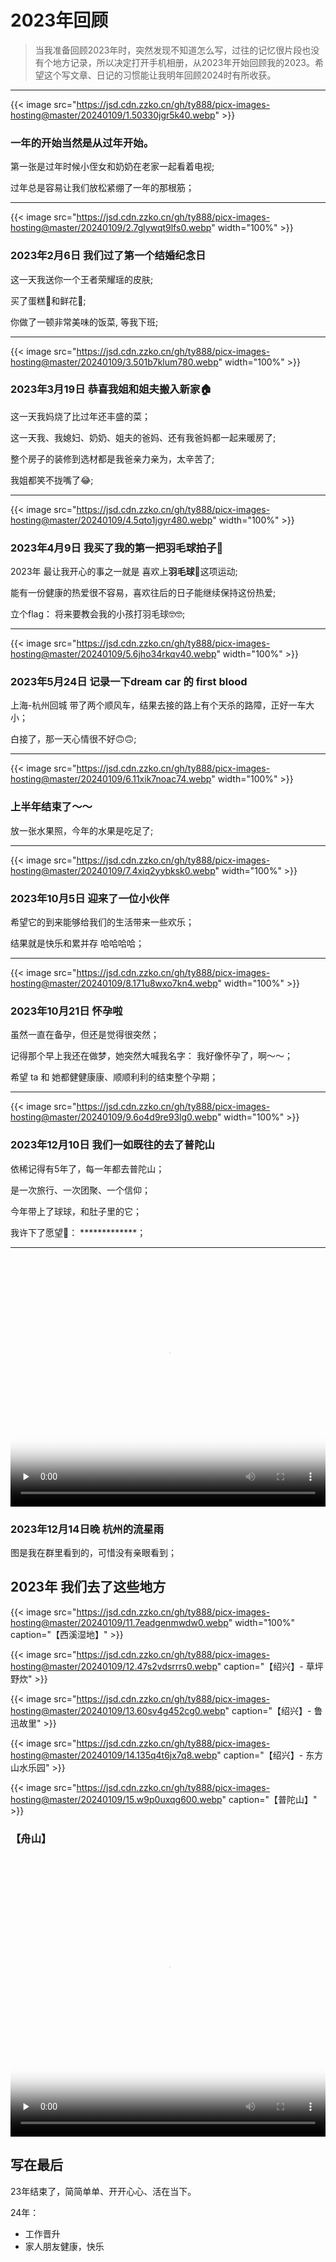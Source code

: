 # 2023年回顾


> 当我准备回顾2023年时，突然发现不知道怎么写，过往的记忆很片段也没有个地方记录，所以决定打开手机相册，从2023年开始回顾我的2023。希望这个写文章、日记的习惯能让我明年回顾2024时有所收获。

__________________

{{< image src="https://jsd.cdn.zzko.cn/gh/ty888/picx-images-hosting@master/20240109/1.50330jgr5k40.webp" >}}

### 一年的开始当然是从过年开始。

第一张是过年时候小侄女和奶奶在老家一起看着电视;

过年总是容易让我们放松紧绷了一年的那根筋；
__________________

{{< image src="https://jsd.cdn.zzko.cn/gh/ty888/picx-images-hosting@master/20240109/2.7glywqt9lfs0.webp" width="100%" >}}


### 2023年2月6日 我们过了第一个结婚纪念日

这一天我送你一个王者荣耀瑶的皮肤;

买了蛋糕🍰和鲜花🌹;

你做了一顿非常美味的饭菜, 等我下班;
__________________

{{< image src="https://jsd.cdn.zzko.cn/gh/ty888/picx-images-hosting@master/20240109/3.501b7klum780.webp" width="100%" >}}

### 2023年3月19日 恭喜我姐和姐夫搬入新家🏠

这一天我妈烧了比过年还丰盛的菜；

这一天我、我媳妇、奶奶、姐夫的爸妈、还有我爸妈都一起来暖房了;

整个房子的装修到选材都是我爸亲力亲为，太辛苦了;

我姐都笑不拢嘴了😂;
__________________

{{< image src="https://jsd.cdn.zzko.cn/gh/ty888/picx-images-hosting@master/20240109/4.5qto1jgyr480.webp" width="100%" >}}

### 2023年4月9日 我买了我的第一把羽毛球拍子🏸️

2023年 最让我开心的事之一就是 喜欢上**羽毛球🏸️**这项运动;

能有一份健康的热爱很不容易，喜欢往后的日子能继续保持这份热爱;

立个flag： 将来要教会我的小孩打羽毛球🤓🤓;
__________________

{{< image src="https://jsd.cdn.zzko.cn/gh/ty888/picx-images-hosting@master/20240109/5.6jho34rkqv40.webp" width="100%" >}}

### 2023年5月24日 记录一下dream car 的 first blood

上海-杭州回城 带了两个顺风车，结果去接的路上有个天杀的路障，正好一车大小；

白接了，那一天心情很不好🙃🙃;
__________________

{{< image src="https://jsd.cdn.zzko.cn/gh/ty888/picx-images-hosting@master/20240109/6.11xik7noac74.webp" width="100%" >}}

### 上半年结束了～～

放一张水果照，今年的水果是吃足了;
__________________

{{< image src="https://jsd.cdn.zzko.cn/gh/ty888/picx-images-hosting@master/20240109/7.4xiq2yybksk0.webp" width="100%" >}}

### 2023年10月5日 迎来了一位小伙伴

希望它的到来能够给我们的生活带来一些欢乐；

结果就是快乐和累并存 哈哈哈哈；
__________________

{{< image src="https://jsd.cdn.zzko.cn/gh/ty888/picx-images-hosting@master/20240109/8.171u8wxo7kn4.webp" width="100%" >}}

### 2023年10月21日 怀孕啦

虽然一直在备孕，但还是觉得很突然；

记得那个早上我还在做梦，她突然大喊我名字： 我好像怀孕了，啊～～；

希望 ta 和 她都健健康康、顺顺利利的结束整个孕期；
__________________

{{< image src="https://jsd.cdn.zzko.cn/gh/ty888/picx-images-hosting@master/20240109/9.6o4d9re93lg0.webp" width="100%" >}}

### 2023年12月10日 我们一如既往的去了普陀山
依稀记得有5年了，每一年都去普陀山；

是一次旅行、一次团聚、一个信仰；

今年带上了球球，和肚子里的它；

我许下了愿望🙏： *************；
__________________

<video id="video" width="100%" height="400px" controls="" preload="none" poster="封面">
    <source id="mp4" src="/images/2023年回顾/10.mp4" type="video/mp4">
</video>

### 2023年12月14日晚 杭州的流星雨

图是我在群里看到的，可惜没有亲眼看到；

## 2023年 我们去了这些地方

{{< image src="https://jsd.cdn.zzko.cn/gh/ty888/picx-images-hosting@master/20240109/11.7eadgenmwdw0.webp" width="100%" caption="【西溪湿地】" >}}

{{< image src="https://jsd.cdn.zzko.cn/gh/ty888/picx-images-hosting@master/20240109/12.47s2vdsrrrs0.webp" caption="【绍兴】- 草坪野炊" >}}

{{< image src="https://jsd.cdn.zzko.cn/gh/ty888/picx-images-hosting@master/20240109/13.60sv4g452cg0.webp" caption="【绍兴】- 鲁迅故里" >}}

{{< image src="https://jsd.cdn.zzko.cn/gh/ty888/picx-images-hosting@master/20240109/14.135q4t6jx7q8.webp" caption="【绍兴】- 东方山水乐园" >}}

{{< image src="https://jsd.cdn.zzko.cn/gh/ty888/picx-images-hosting@master/20240109/15.w9p0uxqg600.webp" caption="【普陀山】" >}}

### 【舟山】 
<video id="video" width="100%" height="450px" controls="" title="12" preload="none" poster="https://jsd.cdn.zzko.cn/gh/ty888/picx-images-hosting@master/20240109/17.2047tgyy4c4g.webp">
    <source id="mp4" src="/images/2023年回顾/16.mp4" type="video/mp4">
</video>

## 写在最后

23年结束了，简简单单、开开心心、活在当下。

24年：
* 工作晋升
* 家人朋友健康，快乐
